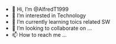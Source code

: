 - 👋 Hi, I’m @AlfredT1999
- 👀 I’m interested in Technology
- 🌱 I’m currently learning toics related SW
- 💞️ I’m looking to collaborate on ...
- 📫 How to reach me ...

<!---
AlfredT1999/AlfredT1999 is a ✨ special ✨ repository because its `README.md` (this file) appears on your GitHub profile.
You can click the Preview link to take a look at your changes.
--->
